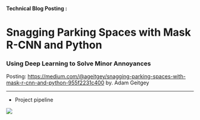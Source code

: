 #### Technical Blog Posting :
# Snagging Parking Spaces with Mask R-CNN and Python     
### Using Deep Learning to Solve Minor Annoyances
Posting: https://medium.com/@ageitgey/snagging-parking-spaces-with-mask-r-cnn-and-python-955f2231c400 
by. Adam Geitgey
___
- Project pipeline

![](https://miro.medium.com/max/1250/1*5_RhEVdNRA4_ZXJF9ZGL3w.png)






